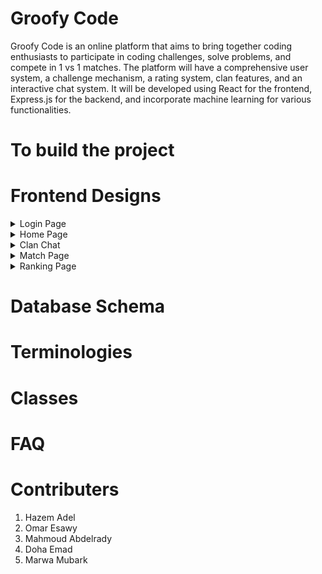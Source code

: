 # Groofy Code
Groofy Code is an online platform that aims to bring together coding enthusiasts to participate in coding challenges, solve problems, and compete in 1 vs 1 matches. The platform will have a comprehensive user system, a challenge mechanism, a rating system, clan features, and an interactive chat system. It will be developed using React for the frontend, Express.js for the backend, and incorporate machine learning for various functionalities.

# To build the project

# Frontend Designs

<details>
    <summary>Login Page</summary>
  <img src="UI/LoginPage.png" name="Login 1">
</details>
<details>
    <summary>Home Page</summary>
  <img src="UI/HomePage.png" name="Home Page">
</details>
<details>
    <summary>Clan Chat</summary>
  <img src="UI/ClanChatPage.png" name="Clan Chat">
</details>
<details>
    <summary>Match Page</summary>
  <img src="UI/MatchPage.png" name="Match Page">
</details>
<details>
    <summary>Ranking Page</summary>
  <img src="UI/RankingPage.png" name="Ranking Page">
</details>

# Database Schema

# Terminologies

# Classes

# FAQ

# Contributers
1. Hazem Adel
2. Omar Esawy
3. Mahmoud Abdelrady
4. Doha Emad
5. Marwa Mubark
